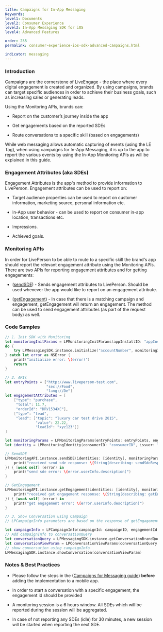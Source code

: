 ```yaml
---
title: Campaigns for In-App Messaging
Keywords:
level1: Documents
level2: Consumer Experience
level3: In-App Messaging SDK for iOS
level4: Advanced Features

order: 235
permalink: consumer-experience-ios-sdk-advanced-campaigns.html

indicator: messaging
---
```



### Introduction

Campaigns are the cornerstone of LiveEngage - the place where every digital engagement is created and organized.
By using campaigns, brands can target specific audiences in order to achieve their business goals, such as increasing sales or generating leads.

Using the Monitoring APIs, brands can:

* Report on the customer’s journey inside the app

* Get engagements based on the reported SDEs

* Route conversations to a specific skill (based on engagements)

While web messaging allows automatic capturing of events (using the LE Tag), when using campaigns for In-App Messaging, it is up to the app to report the various events by using the In-App Monitoring APIs as will be explained in this guide.

### Engagement Attributes (aka SDEs)

Engagement Attributes is the app's method to provide information to LivePerson. Engagement attributes can be used to report on:

* Target audience properties can be used to report on customer information, marketing source, personal information etc.

* In-App user behavior - can be used to report on consumer in-app location, transactions etc.

* Impressions.

* Achieved goals.


### Monitoring APIs

In order for LivePerson to be able to route to a specific skill the brand's app should report the relevant engagement attribute using the Monitoring APIs.
There are two APIs for reporting engagement attributes and for getting engagements:

* ([sendSDE](https://developers.liveperson.com/consumer-experience-ios-sdk-monitoring-methods.html)) - Sends engagement attributes to LivePerson. Should be used whenever the app would like to report on an engagement attribute.

* ([getEngagement](https://developers.liveperson.com/consumer-experience-ios-sdk-monitoring-methods.html)) - In case that there is a matching campaign and engagement, getEngagement will return an engagement. The method can be used to send engagement attributes (as part of the request body) as well.

### Code Samples

```swift
// 1. Init SDK with Monitoring
let monitoringInitParams = LPMonitoringInitParams(appInstallID: "appInstallID")
do {
    try LPMessagingSDK.instance.initialize("accountNumber", monitoringInitParams: monitoringInitParams)
} catch let error as NSError {
    print("initialize error: \(error)")
    return
}

// 2. APIs
let entryPoints = ["http://www.liveperson-test.com",
                   "sec://Food",
                   "lang://De"]
let engagementAttributes = [
    ["type": "purchase",
     "total": 11.7,
     "orderId": "DRV1534XC"],
    ["type": "lead",
     "lead": ["topic": "luxury car test drive 2015",
              "value": 22.22,
              "leadId": "xyz123"]]
]

let monitoringParams = LPMonitoringParams(entryPoints: entryPoints, engagementAttributes: engagementAttributes, pageId: "pageId")
let identity = LPMonitoringIdentity(consumerID: "consumerID", issuer: "BrandIssuer")

// SendSDE
LPMonitoringAPI.instance.sendSDE(identities: [identity], monitoringParams: monitoringParams, completion: { (sendSdeResponse) in
    print("received send sde response: \(String(describing: sendSdeResponse))")
}) { [weak self] (error) in
    print("send sde error: \(error.userInfo.description)")
}

// GetEngagement
LPMonitoringAPI.instance.getEngagement(identities: [identity], monitoringParams: monitoringParams, completion: { (getEngagementResponse) in
    print("received get engagement response: \(String(describing: getEngagementResponse)")
}) { [weak self] (error) in
    print("get engagement error: \(error.userInfo.description)")
}

// 3. Show Conversation using Campaign
// LPCampaignInfo parameters are based on the response of getEngagement() using getEngagementResponse (of Type //LPGetEngagementResponse) and includes LPEngagementDetails

let campaignInfo = LPCampaignInfo(campaignId: campaignID, engagementId: engagementID, contextId: contextID)
// Add campaignInfo to conversationQuery
let conversationQuery = LPMessagingSDK.instance.getConversationBrandQuery(accountNumber, campaignInfo: campaignInfo)
let conversationViewParam = LPConversationViewParams(conversationQuery: conversationQuery, isViewOnly: false)
// show conversation using campaignInfo
LPMessagingSDK.instance.showConversation(conversationViewParam)
```

### Notes & Best Practices

* Please follow the steps in the ([Campaigns for Messaging guide](https://s3-eu-west-1.amazonaws.com/ce-sr/CA/Campaigns/Mobile+App+Engagement+Configuration+Guide.pdf)) **before** adding the implementation to a mobile app.

* In order to start a conversation with a specific engagement, the engagement id should be provided

* A monitoring session is a 6 hours window. All SDEs which will be reported during the session will be aggregated.

* In case of not reporting any SDEs (idle) for 30 minutes, a new session will be started when reporting the next SDE.
